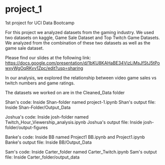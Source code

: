 # project_1
1st project for UCI Data Bootcamp

For this project we analyzed datasets from the gaming industry. We used two datasets on kaggle, Game Sale Dataset and Top Twitch Game Datasets.
We analyzed from the combination of these two datasets as well as the game sale dataset.

Please find our slides at the following link: 
https://docs.google.com/presentation/d/1bKU8KAHaBE34VizLjMsJfStJ5tPowxyWgOqRKvv1Zpc/edit?usp=sharing

In our analysis, we explored the relationship between video game sales vs twitch numbers and game ratings. 


The datasets we worked on are in the Cleaned_Data folder


Shan's code: Inside Shan-folder named project-1.ipynb
Shan's output file: Inside Shan-Folder/Output_Data

Joshua's code: Inside josh-folder named Twitch_Hour_Viewership_analysis.ipynb
Joshua's output file: Inside josh-folder/output-figures

Banke's code: Inside BB named Project1 BB.ipynb and Project1.ipynb
Banke's output file: Inside BB/Output_Data

Sam's code: Inside Carter_folder named Carter_Twitch.ipynb
Sam's output file: Inside Carter_folder/output_data
